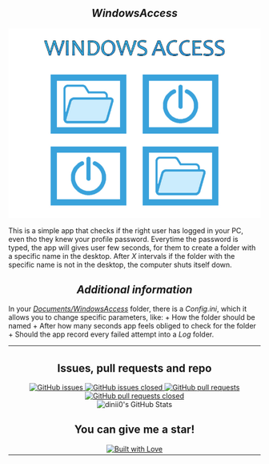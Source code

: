 # <h2 align=center>*WindowsAccess*</h2>

<p align="center">
   <img src= "https://github.com/dinii0/WindowsAccess/blob/main/WindowsAccess/background.jpg?raw=true">
</p>

This is a simple app that checks if the right user has logged in your PC, even tho they knew your profile password.
Everytime the password is typed, the app will gives user few seconds, for them to create a folder with a specific name in the desktop.
After *X* intervals if the folder with the specific name is not in the desktop, the computer shuts itself down.

## <h2 align=center>*Additional information*</h2>

In your <i><u>Documents/WindowsAccess</u></i> folder, there is a <i>*Config.ini*</i>, which it allows you to change specific parameters, like:
	+ How the folder should be named
	+ After how many seconds app feels obliged to check for the folder
	+ Should the app record every failed attempt into a <i>*Log*</i> folder.

<table align="center">
  <tr>
    <td align="center">
      <h2>Issues, pull requests and repo</h2>
      <a href="https://github.com/dinii0/WindowsAccess/issues">
        <img src="https://img.shields.io/github/issues/dinii0/WindowsAccess" alt="GitHub issues">
      </a>
      <a href="https://github.com/dinii0/WindowsAccess/issues?q=is%3Aissue+is%3Aclosed">
        <img src="https://img.shields.io/github/issues-closed/dinii0/WindowsAccess" alt="GitHub issues closed">
      </a>
      <a href="https://github.com/dinii0/WindowsAccess/pulls">
        <img src="https://img.shields.io/github/issues-pr/dinii0/WindowsAccess" alt="GitHub pull requests">
      </a>
      <a href="https://github.com/dinii0/WindowsAccess/pulls?q=is%3Apr+is%3Aclosed">
        <img src="https://img.shields.io/github/issues-pr-closed/dinii0/WindowsAccess" alt="GitHub pull requests closed">
      </a>
      <br>
      <img src="https://github-readme-stats.vercel.app/api?username=dinii0&show_icons=true" alt="dinii0's GitHub Stats">
      <br>
      <h2>You can give me a star!</h2>
      <a href="https://github.com/dinii0/WindowsAccess/stargazers">
        <img src="https://i.imgur.com/FyVXkZL.png" alt="Built with Love">
      </a>
    </td>
  </tr>
</table>

